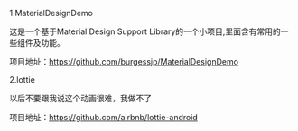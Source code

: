 1.MaterialDesignDemo

这是一个基于Material Design Support Library的一个小项目,里面含有常用的一些组件及功能。	

项目地址：https://github.com/burgessjp/MaterialDesignDemo	

2.lottie

以后不要跟我说这个动画很难，我做不了

项目地址：https://github.com/airbnb/lottie-android

